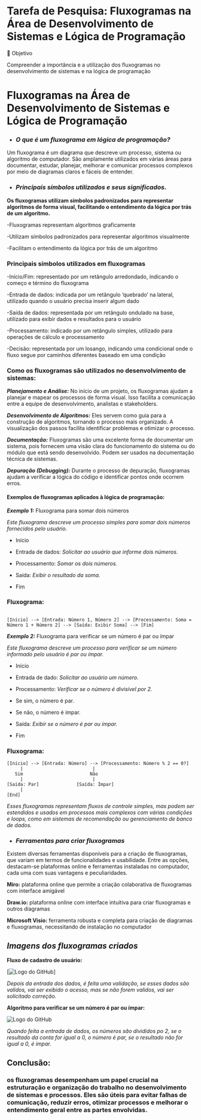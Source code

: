 
# Tarefa de Pesquisa: Fluxogramas na Área de Desenvolvimento de Sistemas e Lógica de Programação

🎯 Objetivo

Compreender a importância e a utilização dos fluxogramas no desenvolvimento de sistemas e na lógica de programação



# __Fluxogramas na Área de Desenvolvimento de Sistemas e Lógica de Programação__



- ### *O que é um fluxograma em lógica de programação?*

Um fluxograma é um diagrama que descreve um processo, sistema ou algoritmo de computador. São amplamente utilizados em várias áreas para documentar, estudar, planejar, melhorar e comunicar processos complexos por meio de diagramas claros e fáceis de entender.



- ### __*Principais símbolos utilizados e seus significados.*__

__Os fluxogramas utilizam símbolos padronizados para representar algoritmos de forma visual, facilitando o entendimento da lógica por trás de um algoritmo.__

-Fluxogramas representam algoritmos graficamente

-Utilizam símbolos padronizados para representar algoritmos visualmente

-Facilitam o entendimento da lógica por trás de um algoritmo


### __Principais símbolos utilizados em fluxogramas__


-Início/Fim: representado por um retângulo arredondado, indicando o começo e término do fluxograma

-Entrada de dados: indicada por um retângulo ‘quebrado’ na lateral, utilizado quando o usuário precisa inserir algum dado

-Saída de dados: representada por um retângulo ondulado na base, utilizado para exibir dados e resultados para o usuário

-Processamento: indicado por um retângulo simples, utilizado para operações de cálculo e processamento

-Decisão: representada por um losango, indicando uma condicional onde o fluxo segue por caminhos diferentes baseado em uma condição







### __Como os fluxogramas são utilizados no desenvolvimento de sistemas:__

__*Planejamento e Análise:*__ No início de um projeto, os fluxogramas ajudam a planejar e mapear os processos de forma visual. Isso facilita a comunicação entre a equipe de desenvolvimento, analistas e stakeholders.

 __*Desenvolvimento de Algoritmos:*__ Eles servem como guia para a construção de algoritmos, tornando o processo mais organizado. A visualização dos passos facilita identificar problemas e otimizar o processo.

__*Documentação:*__ Fluxogramas são uma excelente forma de documentar um sistema, pois fornecem uma visão clara do funcionamento do sistema ou do módulo que está sendo desenvolvido. Podem ser usados na documentação técnica de sistemas.

__*Depuração (Debugging):*__ Durante o processo de depuração, fluxogramas ajudam a verificar a lógica do código e identificar pontos onde ocorrem erros.


#### __Exemplos de fluxogramas aplicados à lógica de programação:__

__*Exemplo 1:*__ Fluxograma para somar dois números

*Este fluxograma descreve um processo simples para somar dois números fornecidos pelo usuário.*

- Início

- Entrada de dados: *Solicitar ao usuário que informe dois números.*

- Processamento: *Somar os dois números.*

- Saída: *Exibir o resultado da soma.*

- Fim


### Fluxograma:

```

[Início] --> [Entrada: Número 1, Número 2] --> [Processamento: Soma = Número 1 + Número 2] --> [Saída: Exibir Soma] --> [Fim] 
``` 

__*Exemplo 2:*__ Fluxograma para verificar se um número é par ou ímpar


*Este fluxograma descreve um processo para verificar se um número informado pelo usuário é par ou ímpar.*

- Início

- Entrada de dado: *Solicitar ao usuário um número.*

- Processamento: *Verificar se o número é divisível por 2.*

- Se sim, o número é par.

- Se não, o número é ímpar.

- Saída: *Exibir se o número é par ou ímpar.*

- Fim


### Fluxograma:

```
[Início] --> [Entrada: Número] --> [Processamento: Número % 2 == 0?]
     |                          |
   Sim                         Não
     |                          |
[Saída: Par]              [Saída: Ímpar]
     |
[End]

```

*Esses fluxogramas representam fluxos de controle simples, mas podem ser estendidos e usados em processos mais complexos com várias condições e loops, como em sistemas de recomendação ou gerenciamento de banco de dados.*





- ### *Ferramentas para criar fluxogramas*


Existem diversas ferramentas disponíveis para a criação de fluxogramas, que variam em termos de funcionalidades e usabilidade. Entre as opções, destacam-se plataformas online e ferramentas instaladas no computador, cada uma com suas vantagens e peculiaridades.

__Miro:__ plataforma online que permite a criação colaborativa de fluxogramas com interface amigável






__Draw.io:__ plataforma online com interface intuitiva para criar fluxogramas e outros diagramas

__Microsoft Visio:__ ferramenta robusta e completa para criação de diagramas e fluxogramas, necessitando de instalação no computador

## __*Imagens dos fluxogramas criados*__

__Fluxo de cadastro de usuário:__

[![Logo do GitHub](imagem1.png)]

*Depois da entrada dos dados, é feita uma validação, se esses dados são validos, vai ser exibido o acesso, mas se não forem validos, vai ser solicitado correção.*


__Algoritmo para verificar se um número é par ou ímpar:__

![Logo do GitHub](imagem2.png)

*Quando feita a entrada de dados, os números são divididos po 2, se o resultado da conta for igual a 0, o número é par, se o resultado não for igual a 0, é impar.*

## __Conclusão:__
### os fluxogramas desempenham um papel crucial na estruturação e organização do trabalho no desenvolvimento de sistemas e processos. Eles são úteis para evitar falhas de comunicação, reduzir erros, otimizar processos e melhorar o entendimento geral entre as partes envolvidas.










